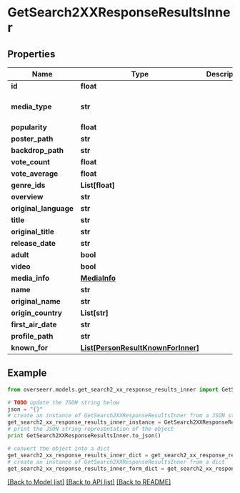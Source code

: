 # GetSearch2XXResponseResultsInner


## Properties

Name | Type | Description | Notes
------------ | ------------- | ------------- | -------------
**id** | **float** |  | 
**media_type** | **str** |  | [default to 'person']
**popularity** | **float** |  | [optional] 
**poster_path** | **str** |  | [optional] 
**backdrop_path** | **str** |  | [optional] 
**vote_count** | **float** |  | [optional] 
**vote_average** | **float** |  | [optional] 
**genre_ids** | **List[float]** |  | [optional] 
**overview** | **str** |  | [optional] 
**original_language** | **str** |  | [optional] 
**title** | **str** |  | 
**original_title** | **str** |  | [optional] 
**release_date** | **str** |  | [optional] 
**adult** | **bool** |  | [optional] 
**video** | **bool** |  | [optional] 
**media_info** | [**MediaInfo**](MediaInfo.md) |  | [optional] 
**name** | **str** |  | [optional] 
**original_name** | **str** |  | [optional] 
**origin_country** | **List[str]** |  | [optional] 
**first_air_date** | **str** |  | [optional] 
**profile_path** | **str** |  | [optional] 
**known_for** | [**List[PersonResultKnownForInner]**](PersonResultKnownForInner.md) |  | [optional] 

## Example

```python
from overseerr.models.get_search2_xx_response_results_inner import GetSearch2XXResponseResultsInner

# TODO update the JSON string below
json = "{}"
# create an instance of GetSearch2XXResponseResultsInner from a JSON string
get_search2_xx_response_results_inner_instance = GetSearch2XXResponseResultsInner.from_json(json)
# print the JSON string representation of the object
print GetSearch2XXResponseResultsInner.to_json()

# convert the object into a dict
get_search2_xx_response_results_inner_dict = get_search2_xx_response_results_inner_instance.to_dict()
# create an instance of GetSearch2XXResponseResultsInner from a dict
get_search2_xx_response_results_inner_form_dict = get_search2_xx_response_results_inner.from_dict(get_search2_xx_response_results_inner_dict)
```
[[Back to Model list]](../README.md#documentation-for-models) [[Back to API list]](../README.md#documentation-for-api-endpoints) [[Back to README]](../README.md)


